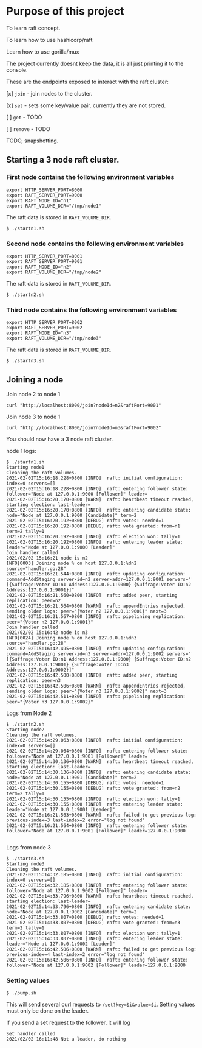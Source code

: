 # Purpose of this project

To learn raft concept.

To learn how to use hashicorp/raft 

Learn how to use gorilla/mux

The project currently doesnt keep the data, it is all just printing it to the console.

These are the endpoints exposed to interact with the raft cluster:

[x] `join` - join nodes to the cluster.

[x] `set` - sets some key/value pair.  currently they are not stored.

[ ] `get` - TODO

[ ] `remove` - TODO


TODO, snapshotting.
## Starting a 3 node raft cluster.

### First node contains the following environment variables

```shell
export HTTP_SERVER_PORT=8000
export RAFT_SERVER_PORT=9000
export RAFT_NODE_ID="n1"
export RAFT_VOLUME_DIR="/tmp/node1"
```
The raft data is stored in `RAFT_VOLUME_DIR`.


```
$ ./startn1.sh
```


### Second node contains the following environment variables

```shell
export HTTP_SERVER_PORT=8001
export RAFT_SERVER_PORT=9001
export RAFT_NODE_ID="n2"
export RAFT_VOLUME_DIR="/tmp/node2"
```
The raft data is stored in `RAFT_VOLUME_DIR`.


```
$ ./startn2.sh
```


### Third node contains the following environment variables

```shell
export HTTP_SERVER_PORT=8002
export RAFT_SERVER_PORT=9002
export RAFT_NODE_ID="n3"
export RAFT_VOLUME_DIR="/tmp/node3"
```
The raft data is stored in `RAFT_VOLUME_DIR`.


```
$ ./startn3.sh
```

## Joining a node

Join node 2 to node 1

`curl "http://localhost:8000/join?nodeId=n2&raftPort=9001"`

Join node 3 to node 1

`curl "http://localhost:8000/join?nodeId=n3&raftPort=9002"`

You should now have a 3 node raft cluster.

node 1 logs:

```console
$ ./startn1.sh 
Starting node1
Cleaning the raft volumes.
2021-02-02T15:16:18.228+0800 [INFO]  raft: initial configuration: index=0 servers=[]
2021-02-02T15:16:18.228+0800 [INFO]  raft: entering follower state: follower="Node at 127.0.0.1:9000 [Follower]" leader=
2021-02-02T15:16:20.170+0800 [WARN]  raft: heartbeat timeout reached, starting election: last-leader=
2021-02-02T15:16:20.170+0800 [INFO]  raft: entering candidate state: node="Node at 127.0.0.1:9000 [Candidate]" term=2
2021-02-02T15:16:20.192+0800 [DEBUG] raft: votes: needed=1
2021-02-02T15:16:20.192+0800 [DEBUG] raft: vote granted: from=n1 term=2 tally=1
2021-02-02T15:16:20.192+0800 [INFO]  raft: election won: tally=1
2021-02-02T15:16:20.192+0800 [INFO]  raft: entering leader state: leader="Node at 127.0.0.1:9000 [Leader]"
Join handler called
2021/02/02 15:16:21 node is n2
INFO[0003] Joining node % on host 127.0.0.1:%dn2         source="handler.go:28"
2021-02-02T15:16:21.544+0800 [INFO]  raft: updating configuration: command=AddStaging server-id=n2 server-addr=127.0.0.1:9001 servers="[{Suffrage:Voter ID:n1 Address:127.0.0.1:9000} {Suffrage:Voter ID:n2 Address:127.0.0.1:9001}]"
2021-02-02T15:16:21.560+0800 [INFO]  raft: added peer, starting replication: peer=n2
2021-02-02T15:16:21.564+0800 [WARN]  raft: appendEntries rejected, sending older logs: peer="{Voter n2 127.0.0.1:9001}" next=3
2021-02-02T15:16:21.567+0800 [INFO]  raft: pipelining replication: peer="{Voter n2 127.0.0.1:9001}"
Join handler called
2021/02/02 15:16:42 node is n3
INFO[0024] Joining node % on host 127.0.0.1:%dn3         source="handler.go:28"
2021-02-02T15:16:42.495+0800 [INFO]  raft: updating configuration: command=AddStaging server-id=n3 server-addr=127.0.0.1:9002 servers="[{Suffrage:Voter ID:n1 Address:127.0.0.1:9000} {Suffrage:Voter ID:n2 Address:127.0.0.1:9001} {Suffrage:Voter ID:n3 Address:127.0.0.1:9002}]"
2021-02-02T15:16:42.500+0800 [INFO]  raft: added peer, starting replication: peer=n3
2021-02-02T15:16:42.506+0800 [WARN]  raft: appendEntries rejected, sending older logs: peer="{Voter n3 127.0.0.1:9002}" next=3
2021-02-02T15:16:42.511+0800 [INFO]  raft: pipelining replication: peer="{Voter n3 127.0.0.1:9002}"
```

Logs from Node 2

```console
$ ./startn2.sh 
Starting node2
Cleaning the raft volumes.
2021-02-02T15:14:29.063+0800 [INFO]  raft: initial configuration: index=0 servers=[]
2021-02-02T15:14:29.064+0800 [INFO]  raft: entering follower state: follower="Node at 127.0.0.1:9001 [Follower]" leader=
2021-02-02T15:14:30.136+0800 [WARN]  raft: heartbeat timeout reached, starting election: last-leader=
2021-02-02T15:14:30.136+0800 [INFO]  raft: entering candidate state: node="Node at 127.0.0.1:9001 [Candidate]" term=2
2021-02-02T15:14:30.155+0800 [DEBUG] raft: votes: needed=1
2021-02-02T15:14:30.155+0800 [DEBUG] raft: vote granted: from=n2 term=2 tally=1
2021-02-02T15:14:30.155+0800 [INFO]  raft: election won: tally=1
2021-02-02T15:14:30.155+0800 [INFO]  raft: entering leader state: leader="Node at 127.0.0.1:9001 [Leader]"
2021-02-02T15:16:21.563+0800 [WARN]  raft: failed to get previous log: previous-index=3 last-index=2 error="log not found"
2021-02-02T15:16:21.564+0800 [INFO]  raft: entering follower state: follower="Node at 127.0.0.1:9001 [Follower]" leader=127.0.0.1:9000


```

Logs from node 3

```console
$ ./startn3.sh 
Starting node3
Cleaning the raft volumes.
2021-02-02T15:14:32.185+0800 [INFO]  raft: initial configuration: index=0 servers=[]
2021-02-02T15:14:32.185+0800 [INFO]  raft: entering follower state: follower="Node at 127.0.0.1:9002 [Follower]" leader=
2021-02-02T15:14:33.796+0800 [WARN]  raft: heartbeat timeout reached, starting election: last-leader=
2021-02-02T15:14:33.796+0800 [INFO]  raft: entering candidate state: node="Node at 127.0.0.1:9002 [Candidate]" term=2
2021-02-02T15:14:33.807+0800 [DEBUG] raft: votes: needed=1
2021-02-02T15:14:33.807+0800 [DEBUG] raft: vote granted: from=n3 term=2 tally=1
2021-02-02T15:14:33.807+0800 [INFO]  raft: election won: tally=1
2021-02-02T15:14:33.807+0800 [INFO]  raft: entering leader state: leader="Node at 127.0.0.1:9002 [Leader]"
2021-02-02T15:16:42.506+0800 [WARN]  raft: failed to get previous log: previous-index=4 last-index=2 error="log not found"
2021-02-02T15:16:42.506+0800 [INFO]  raft: entering follower state: follower="Node at 127.0.0.1:9002 [Follower]" leader=127.0.0.1:9000
```

### Setting values

```
$ ./pump.sh

```

This will send several curl requests to `/set?key=$i&value=$i`.  Setting values must only be done on the leader.

If you send a set request to the follower, it will log 

```console
Set handler called
2021/02/02 16:11:48 Not a leader, do nothing
```
